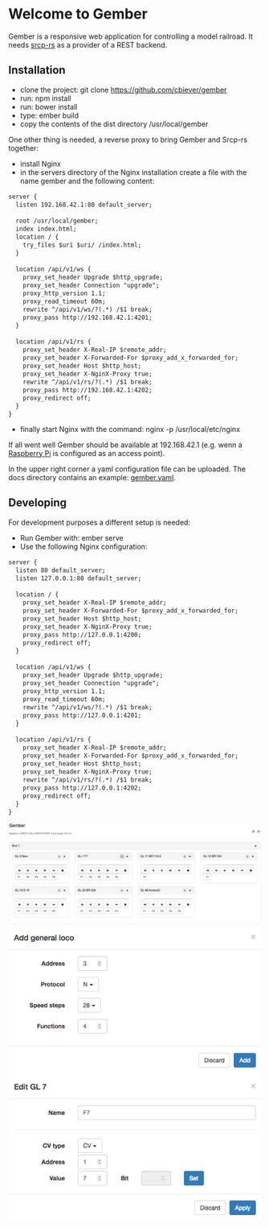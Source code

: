 # Welcome to Gember

Gember is a responsive web application for controlling a model railroad. It needs [srcp-rs](http://cbiever.github.io/srcp-rs) as a provider of a REST backend.

## Installation

 - clone the project: git clone https://github.com/cbiever/gember
 - run: npm install
 - run: bower install
 - type: ember build
 - copy the contents of the dist directory /usr/local/gember

One other thing is needed, a reverse proxy to bring Gember and Srcp-rs together:

 - install Nginx
 - in the servers directory of the Nginx installation create a file with the name gember and the following content:

```
server {
  listen 192.168.42.1:80 default_server;

  root /usr/local/gember;
  index index.html;
  location / { 
    try_files $uri $uri/ /index.html;
  }

  location /api/v1/ws {
    proxy_set_header Upgrade $http_upgrade;
    proxy_set_header Connection "upgrade";
    proxy_http_version 1.1;
    proxy_read_timeout 60m;
    rewrite ^/api/v1/ws/?(.*) /$1 break;
    proxy_pass http://192.168.42.1:4201;
  }

  location /api/v1/rs {
    proxy_set_header X-Real-IP $remote_addr;
    proxy_set_header X-Forwarded-For $proxy_add_x_forwarded_for; 
    proxy_set_header Host $http_host;
    proxy_set_header X-NginX-Proxy true;
    rewrite ^/api/v1/rs/?(.*) /$1 break;
    proxy_pass http://192.168.42.1:4202;
    proxy_redirect off;
  }
}
```

 - finally start Nginx with the command: nginx -p /usr/local/etc/nginx

If all went well Gember should be available at 192.168.42.1 (e.g. wenn a [Raspberry Pi](https://learn.adafruit.com/setting-up-a-raspberry-pi-as-a-wifi-access-point/overview) is configured as an access point).

In the upper right corner a yaml configuration file can be uploaded. The docs directory contains an example: [gember.yaml](https://github.com/cbiever/gember/blob/master/docs/gember.yaml).

## Developing

For development purposes a different setup is needed:

 - Run Gember with: ember serve
 - Use the following Nginx configuration:

```
server {
  listen 80 default_server;
  listen 127.0.0.1:80 default_server;

  location / {
    proxy_set_header X-Real-IP $remote_addr;
    proxy_set_header X-Forwarded-For $proxy_add_x_forwarded_for; 
    proxy_set_header Host $http_host;
    proxy_set_header X-NginX-Proxy true;
    proxy_pass http://127.0.0.1:4200;
    proxy_redirect off;
  }

  location /api/v1/ws {
    proxy_set_header Upgrade $http_upgrade;
    proxy_set_header Connection "upgrade";
    proxy_http_version 1.1;
    proxy_read_timeout 60m;
    rewrite ^/api/v1/ws/?(.*) /$1 break;
    proxy_pass http://127.0.0.1:4201;
  }

  location /api/v1/rs {
    proxy_set_header X-Real-IP $remote_addr;
    proxy_set_header X-Forwarded-For $proxy_add_x_forwarded_for; 
    proxy_set_header Host $http_host;
    proxy_set_header X-NginX-Proxy true;
    rewrite ^/api/v1/rs/?(.*) /$1 break;
    proxy_pass http://127.0.0.1:4202;
    proxy_redirect off;
  }
}
```

![Gember](docs/overview.png)
![Add GL](docs/add_gl.png)
![Edit GL](docs/edit_gl.png)
